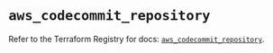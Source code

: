 # `aws_codecommit_repository`

Refer to the Terraform Registry for docs: [`aws_codecommit_repository`](https://registry.terraform.io/providers/hashicorp/aws/5.49.0/docs/resources/codecommit_repository).

